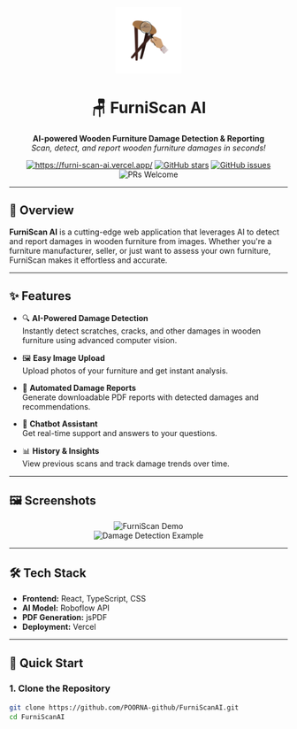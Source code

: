 <p align="center">
  <img src="public/furniscan-logo.png" alt="FurniScan Logo" width="120" />
</p>

<h1 align="center">🪑 FurniScan AI</h1>
<p align="center">
  <b>AI-powered Wooden Furniture Damage Detection & Reporting</b><br>
  <i>Scan, detect, and report wooden furniture damages in seconds!</i>
</p>

<p align="center">
  <a href="https://your-vercel-app-url.vercel.app"><img src="https://img.shields.io/badge/Live-Demo-green?style=flat-square&logo=vercel" alt="https://furni-scan-ai.vercel.app/"></a>
  <a href="https://github.com/POORNA-github/FurniScanAI"><img src="https://img.shields.io/github/stars/POORNA-github/FurniScanAI?style=flat-square" alt="GitHub stars"></a>
  <a href="https://github.com/POORNA-github/FurniScanAI/issues"><img src="https://img.shields.io/github/issues/POORNA-github/FurniScanAI?style=flat-square" alt="GitHub issues"></a>
  <img src="https://img.shields.io/badge/PRs-welcome-brightgreen.svg?style=flat-square" alt="PRs Welcome">
</p>

---

## 🚀 Overview

**FurniScan AI** is a cutting-edge web application that leverages AI to detect and report damages in wooden furniture from images. Whether you're a furniture manufacturer, seller, or just want to assess your own furniture, FurniScan makes it effortless and accurate.

---

## ✨ Features

- 🔍 **AI-Powered Damage Detection**  
  Instantly detect scratches, cracks, and other damages in wooden furniture using advanced computer vision.

- 🖼️ **Easy Image Upload**  
  Upload photos of your furniture and get instant analysis.

- 📄 **Automated Damage Reports**  
  Generate downloadable PDF reports with detected damages and recommendations.

- 💬 **Chatbot Assistant**  
  Get real-time support and answers to your questions.

- 📊 **History & Insights**  
  View previous scans and track damage trends over time.

---

## 🖼️ Screenshots

<p align="center">
  <img src="screenshots/demo1.png" alt="FurniScan Demo" width="700"/>
  <br>
  <img src="screenshots/demo2.png" alt="Damage Detection Example" width="700"/>
</p>

---

## 🛠️ Tech Stack

- **Frontend:** React, TypeScript, CSS
- **AI Model:** Roboflow API
- **PDF Generation:** jsPDF
- **Deployment:** Vercel

---

## 🚦 Quick Start

### 1. **Clone the Repository**

```bash
git clone https://github.com/POORNA-github/FurniScanAI.git
cd FurniScanAI

